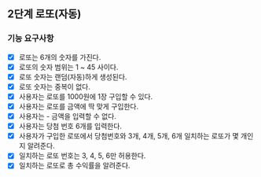 ## 2단계 로또(자동)

### 기능 요구사항

* [x] 로또는 6개의 숫자를 가진다.
* [x] 로또의 숫자 범위는 1 ~ 45 사이다.
* [x] 로또 숫자는 랜덤(자동)하게 생성된다.
* [x] 로또 숫자는 중복이 없다.
* [x] 사용자는 로또를 1000원에 1장 구입할 수 있다.
* [x] 사용자는 로또를 금액에 딱 맞게 구입한다.
* [x] 사용자는 - 금액을 입력할 수 없다. 
* [x] 사용자는 당첨 번호 6개를 입력한다.
* [x] 사용자가 구입한 로또에서 당첨번호와 3개, 4개, 5개, 6개 일치하는 로또가 몇 개인지 알려준다.
* [x] 일치하는 로또 번호는 3, 4, 5, 6만 허용한다.
* [x] 일치하는 로또로 총 수익률을 알려준다.